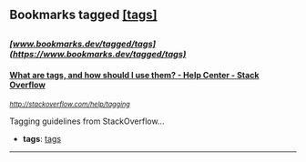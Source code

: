 ## Bookmarks tagged [[tags]](https://www.bookmarks.dev/search?q=[tags])

_<sup><sup>[www.bookmarks.dev/tagged/tags](https://www.bookmarks.dev/tagged/tags)</sup></sup>_
---
#### [What are tags, and how should I use them? - Help Center - Stack Overflow](http://stackoverflow.com/help/tagging)
_<sup>http://stackoverflow.com/help/tagging</sup>_

Tagging guidelines from StackOverflow...
* **tags**: [tags](../tagged/tags.md)
---
